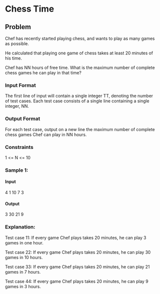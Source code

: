 # Chess Time
## Problem
Chef has recently started playing chess, and wants to play as many games as possible.

He calculated that playing one game of chess takes at least 20 minutes of his time.

Chef has NN hours of free time. What is the maximum number of complete chess games he can play in that time?

### Input Format
The first line of input will contain a single integer TT, denoting the number of test cases.
Each test case consists of a single line containing a single integer, NN.

### Output Format
For each test case, output on a new line the maximum number of complete chess games Chef can play in NN hours.

### Constraints
1 <= N <= 10
 
### Sample 1:
#### Input
4
1
10
7
3

#### Output
3
30
21
9

### Explanation:
Test case 11: If every game Chef plays takes 20 minutes, he can play 3 games in one hour.

Test case 22: If every game Chef plays takes 20 minutes, he can play 30 games in 10 hours.

Test case 33: If every game Chef plays takes 20 minutes, he can play 21 games in 7 hours.

Test case 44: If every game Chef plays takes 20 minutes, he can play 9 games in 3 hours.
